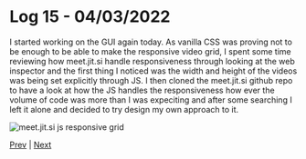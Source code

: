 # Log 15 - 04/03/2022

I started working on the GUI again today. As vanilla CSS was proving not to be enough to be able to make the responsive video grid, I spent some time reviewing how meet.jit.si handle responsiveness through looking at the web inspector and the first thing I noticed was the width and height of the videos was being set explicitly through JS. I then cloned the meet.jit.si github repo to have a look at how the JS handles the responsiveness how ever the volume of code was more than I was expeciting and after some searching I left it alone and decided to try design my own approach to it.

![meet.jit.si js responsive grid](../../images/meetGrid.gif)

[Prev](02032022.md) | [Next](09032022.md)